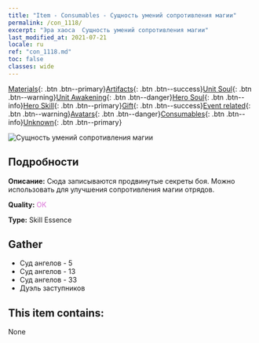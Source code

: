 ```yaml
---
title: "Item - Consumables - Сущность умений сопротивления магии"
permalink: /con_1118/
excerpt: "Эра хаоса  Сущность умений сопротивления магии"
last_modified_at: 2021-07-21
locale: ru
ref: "con_1118.md"
toc: false
classes: wide
---
```

 [Materials](/ItemsRU/){: .btn .btn--primary}[Artifacts](/ItemsRU/Artifacts/){: .btn .btn--success}[Unit Soul](/ItemsRU/UnitSoul/){: .btn .btn--warning}[Unit Awakening](/ItemsRU/UnitAwakening/){: .btn .btn--danger}[Hero Soul](/ItemsRU/HeroSoul/){: .btn .btn--info}[Hero Skill](/ItemsRU/HeroSkill/){: .btn .btn--primary}[Gift](/ItemsRU/Gift/){: .btn .btn--success}[Event related](/ItemsRU/Events/){: .btn .btn--warning}[Avatars](/ItemsRU/Avatars/){: .btn .btn--danger}[Consumables](/ItemsRU/Consumables/){: .btn .btn--info}[Unknown](/ItemsRU/Unknown/){: .btn .btn--primary}

 ![Сущность умений сопротивления магии](/images/t/i_7009.png)

## Подробности
 **Описание:** Сюда записываются продвинутые секреты боя. Можно использовать для улучшения сопротивления магии отрядов.

 **Quality:** <span style="color: #DA70D6">OK</span>

 **Type:** Skill Essence

## Gather

*    Суд ангелов - 5 
*    Суд ангелов - 13 
*    Суд ангелов - 33 
*    Дуэль заступников 

## This item contains:

  None

